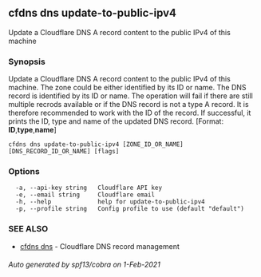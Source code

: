 ## cfdns dns update-to-public-ipv4

Update a Cloudflare DNS A record content to the public IPv4 of this machine

### Synopsis


Update a Cloudflare DNS A record content to the public IPv4 of this machine. The zone could be either identified by its ID or name. The DNS record is identified by its ID or name. The operation will fail if there are still multiple recrods available or if the DNS record is not a type A record. It is therefore recommended to work with the ID of the record.
If successful, it prints the ID, type and name of the updated DNS record. [Format: __ID__,__type__,__name__]

```
cfdns dns update-to-public-ipv4 [ZONE_ID_OR_NAME] [DNS_RECORD_ID_OR_NAME] [flags]
```

### Options

```
  -a, --api-key string   Cloudflare API key
  -e, --email string     Cloudflare email
  -h, --help             help for update-to-public-ipv4
  -p, --profile string   Config profile to use (default "default")
```

### SEE ALSO

* [cfdns dns](cfdns_dns.md)	 - Cloudflare DNS record management

###### Auto generated by spf13/cobra on 1-Feb-2021
